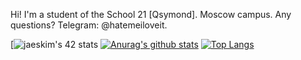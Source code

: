 Hi! I'm a student of the School 21 [Qsymond]. Moscow campus. 
Any questions? Telegram: @hatemeiloveit.

[![jaeskim's 42 stats](https://badge42.herokuapp.com/api/stats/qsymond)
[![Anurag's github stats](https://github-readme-stats.vercel.app/api?username=evgeniymsk)](https://github.com/anuraghazra/github-readme-stats)
[![Top Langs](https://github-readme-stats.vercel.app/api/top-langs/?username=evgeniymsk)](https://github.com/anuraghazra/github-readme-stats)
<!--
**EvgeniyMsk/EvgeniyMsk** is a ✨ _special_ ✨ repository because its `README.md` (this file) appears on your GitHub profile.

Here are some ideas to get you started:

- 🔭 I’m currently working on ...
- 🌱 I’m currently learning ...
- 👯 I’m looking to collaborate on ...
- 🤔 I’m looking for help with ...
- 💬 Ask me about ...
- 📫 How to reach me: ...
- 😄 Pronouns: ...
- ⚡ Fun fact: ...
-->
